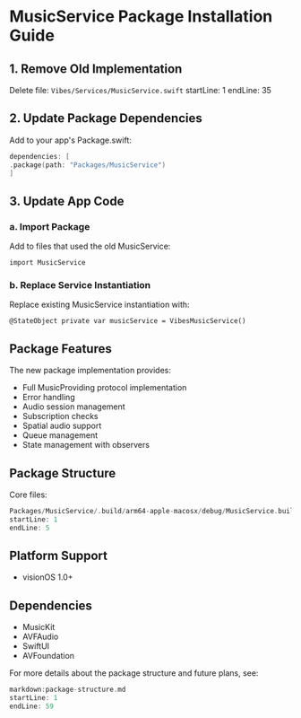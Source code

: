 # MusicService Package Installation Guide

## 1. Remove Old Implementation

Delete file: 
`Vibes/Services/MusicService.swift`
startLine: 1
endLine: 35


## 2. Update Package Dependencies

Add to your app's Package.swift:

```swift
dependencies: [
.package(path: "Packages/MusicService")
]
```


## 3. Update App Code

### a. Import Package
Add to files that used the old MusicService:

`import MusicService`


### b. Replace Service Instantiation
Replace existing MusicService instantiation with:

`@StateObject private var musicService = VibesMusicService()`


## Package Features

The new package implementation provides:
- Full MusicProviding protocol implementation
- Error handling
- Audio session management
- Subscription checks
- Spatial audio support
- Queue management
- State management with observers

## Package Structure

Core files:
```swift
Packages/MusicService/.build/arm64-apple-macosx/debug/MusicService.build/sources
startLine: 1
endLine: 5
```


## Platform Support
- visionOS 1.0+

## Dependencies
- MusicKit
- AVFAudio
- SwiftUI
- AVFoundation

For more details about the package structure and future plans, see:

```swift
markdown:package-structure.md
startLine: 1
endLine: 59
```